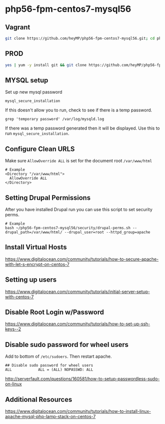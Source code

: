 # php56-fpm-centos7-mysql56

## Vagrant
```bash
git clone https://github.com/heyMP/php56-fpm-centos7-mysql56.git; cd php56-fpm-centos7-mysql56; vagrant up
```

## PROD
```bash
yes | yum -y install git && git clone https://github.com/heyMP/php56-fpm-centos7-mysql56.git && cd php56-fpm-centos7-mysql56 && chmod 700 install/prod.sh && install/prod.sh && post-install.sh
```

## MYSQL setup

Set up new mysql password
```
mysql_secure_installation
```

If this doesn't allow you to run, check to see if there is a temp password.
```
grep 'temporary password' /var/log/mysqld.log
```

If there was a temp password generated then it will be displayed.  Use this to run `mysql_secure_installation`.

## Configure Clean URLS

Make sure `AllowOverride ALL` is set for the document root `/var/www/html`

```
# Example
<Directory "/var/www/html">
  AllowOverride ALL
</Directory>
```

## Setting Drupal Permissions

After you have installed Drupal run you can use this script to set security perms.

```
# Example
bash ~/php56-fpm-centos7-mysql56/security/drupal-perms.sh --drupal_path=/var/www/html/ --drupal_user=root --httpd_group=apache
```

## Install Virtual Hosts

https://www.digitalocean.com/community/tutorials/how-to-secure-apache-with-let-s-encrypt-on-centos-7

## Setting up users

https://www.digitalocean.com/community/tutorials/initial-server-setup-with-centos-7

## Disable Root Login w/Password

https://www.digitalocean.com/community/tutorials/how-to-set-up-ssh-keys--2

## Disable sudo password for wheel users

Add to bottom of `/etc/sudoers`. Then restart apache.
```
## Disable sudo password for wheel users
ALL            ALL = (ALL) NOPASSWD: ALL
```
http://serverfault.com/questions/160581/how-to-setup-passwordless-sudo-on-linux

## Additional Resources

https://www.digitalocean.com/community/tutorials/how-to-install-linux-apache-mysql-php-lamp-stack-on-centos-7
